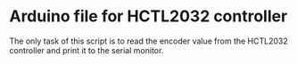 # Arduino file for HCTL2032 controller

The only task of this script is to read the encoder value from the HCTL2032 controller and print it to the serial monitor.